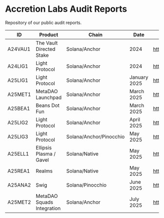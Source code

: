 # Accretion Labs Audit Reports
Repository of our public audit reports.

| ID | Product        | Chain           | Date  | Website | Report |
| ------------- | ------------- | ----- | ---- | ---- | --- |
| A24VAU1 | The Vault Directed Stake | Solana/Anchor | 2024  | https://thevault.finance/ | [🔗](/2024-accretion-vault-audit-A24VAU1.pdf) |
| A24LIG1 | Light Protocol           | Solana/Anchor | 2024 | https://lightprotocol.com/ | [🔗](/2024-accretion-light-updates-A24LIG1.pdf) |
| A25LIG1 | Light Protocol           | Solana/Anchor | January 2025 | https://lightprotocol.com/ | [🔗](/2025-accretion-light-update-audit-A25LIG1.pdf) |
| A25MET1 | MetaDAO Launchpad        | Solana/Anchor | March 2025  | https://metadao.fi/ | [🔗](/2025-accretion-metadao-launchpad-audit-A25MET1.pdf) |
| A25BEA1 | Beans Dot Fun            | Solana/Anchor | March 2025  | https://beans.fun/  | [🔗](/2025-accretion-beans-audit-A25BEA1.pdf) |
| A25LIG2 | Light Protocol           | Solana/Anchor | April 2025 | https://lightprotocol.com/ | [🔗](/2025-accretion-light-batched-mt-audit-A25LIG2.pdf) |
| A25LIG3 | Light Protocol           | Solana/Anchor/Pinocchio | May 2025 | https://lightprotocol.com/ | [🔗](/2025-accretion-light-pinocchio-audit-A25LIG3.pdf) |
| A25ELL1 | Ellipsis Plasma / Gavel  | Solana/Native | May 2025    | https://gavel.xyz/  | [🔗](/2025-accretion-ellipsis-plasma-audit-A25ELL1.pdf) |
| A25REA1 | Realms                   | Solana/Native | May 2025    | https://realms.today/  | [🔗](/2025-accretion-realms-versioned-transactions-audit-A25REA1.pdf) |
| A25ANA2 | Swig                     | Solana/Pinocchio | June 2025 | https://onswig.com/ | [🔗](/2025-accretion-anagram-swig-audit-A25ANA2.pdf) |
| A25MET2 | MetaDAO Squads Integration | Solana/Anchor | July 2025 | https://metadao.fi/ | [🔗](/2025-accretion-metadao-squads-treasury-audit-A25MET2.pdf) |

